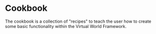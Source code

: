 # <a name="cookbook">Cookbook</a>

The cookbook is a collection of "recipes" to teach the user how to create some basic functionality within the Virtual World Framework.
